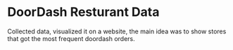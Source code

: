 # DoorDash Resturant Data
Collected data, visualized it on a website, the main idea was to show stores that got 
the most frequent doordash orders.
